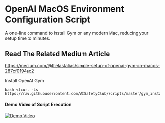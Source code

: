# OpenAI MacOS Environment Configuration Script

A one-line command to install Gym on any modern Mac, reducing your setup time to minutes.

## Read The Related Medium Article
https://medium.com/@thelastalias/simple-setup-of-openai-gym-on-macos-287cf0194ac2

Install OpenAI Gym
``` 
bash <(curl -Ls https://raw.githubusercontent.com/AISafetyClub/scripts/master/gym_installer.sh)
```
#### Demo Video of Script Execution
[![Demo Video](https://img.youtube.com/vi/7yi0P8NQK98/0.jpg)](https://youtu.be/7yi0P8NQK98)
